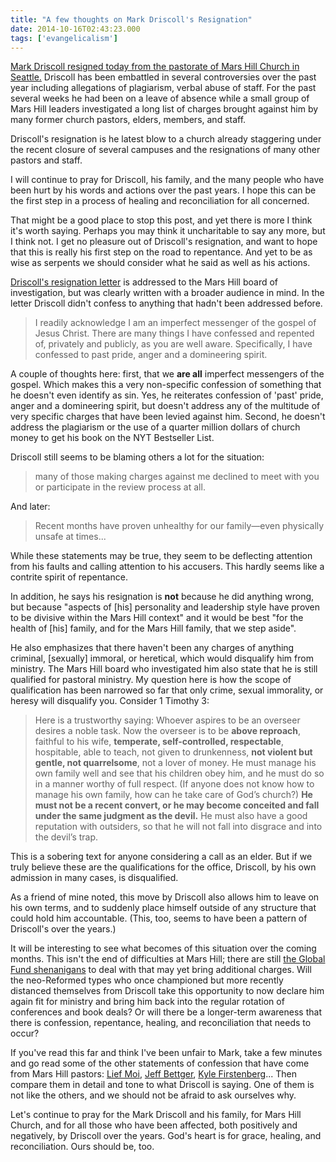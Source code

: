 ```yaml
---
title: "A few thoughts on Mark Driscoll's Resignation"
date: 2014-10-16T02:43:23.000
tags: ['evangelicalism']
---
```


[Mark Driscoll resigned today from the pastorate of Mars Hill Church in Seattle.](http://marshill.com/2014/10/15/pastor-mark-driscolls-resignation) Driscoll has been embattled in several controversies over the past year including allegations of plagiarism, verbal abuse of staff. For the past several weeks he had been on a leave of absence while a small group of Mars Hill leaders investigated a long list of charges brought against him by many former church pastors, elders, members, and staff.

Driscoll's resignation is he latest blow to a church already staggering under the recent closure of several campuses and the resignations of many other pastors and staff.

I will continue to pray for Driscoll, his family, and the many people who have been hurt by his words and actions over the past years. I hope this can be the first step in a process of healing and reconciliation for all concerned.

That might be a good place to stop this post, and yet there is more I think it's worth saying. Perhaps you may think it uncharitable to say any more, but I think not. I get no pleasure out of Driscoll's resignation, and want to hope that this is really his first step on the road to repentance. And yet to be as wise as serpents we should consider what he said as well as his actions.

[Driscoll's resignation letter](http://www.religionnews.com/2014/10/15/exclusive-mark-driscolls-resignation-letter-to-mars-hill-church/) is addressed to the Mars Hill board of investigation, but was clearly written with a broader audience in mind. In the letter Driscoll didn't confess to anything that hadn't been addressed before.

> I readily acknowledge I am an imperfect messenger of the gospel of Jesus Christ. There are many things I have confessed and repented of, privately and publicly, as you are well aware. Specifically, I have confessed to past pride, anger and a domineering spirit.

A couple of thoughts here: first, that we **are all** imperfect messengers of the gospel. Which makes this a very non-specific confession of something that he doesn't even identify as sin. Yes, he reiterates confession of 'past' pride, anger and a domineering spirit, but doesn't address any of the multitude of very specific charges that have been levied against him. Second, he doesn't address the plagiarism or the use of a quarter million dollars of church money to get his book on the NYT Bestseller List.

Driscoll still seems to be blaming others a lot for the situation:

> many of those making charges against me declined to meet with you or participate in the review process at all.

And later:

> Recent months have proven unhealthy for our family—even physically unsafe at times...

While these statements may be true, they seem to be deflecting attention from his faults and calling attention to his accusers. This hardly seems like a contrite spirit of repentance.

In addition, he says his resignation is **not** because he did anything wrong, but because "aspects of \[his\] personality and leadership style have proven to be divisive within the Mars Hill context" and it would be best "for the health of \[his\] family, and for the Mars Hill family, that we step aside".

He also emphasizes that there haven't been any charges of anything criminal, \[sexually\] immoral, or heretical, which would disqualify him from ministry. The Mars Hill board who investigated him also state that he is still qualified for pastoral ministry. My question here is how the scope of qualification has been narrowed so far that only crime, sexual immorality, or heresy will disqualify you. Consider 1 Timothy 3:

> Here is a trustworthy saying: Whoever aspires to be an overseer desires a noble task. Now the overseer is to be **above reproach**, faithful to his wife, **temperate, self-controlled, respectable**, hospitable, able to teach, not given to drunkenness, **not violent but gentle, not quarrelsome**, not a lover of money. He must manage his own family well and see that his children obey him, and he must do so in a manner worthy of full respect. (If anyone does not know how to manage his own family, how can he take care of God’s church?) **He must not be a recent convert, or he may become conceited and fall under the same judgment as the devil.** He must also have a good reputation with outsiders, so that he will not fall into disgrace and into the devil’s trap.

This is a sobering text for anyone considering a call as an elder. But if we truly believe these are the qualifications for the office, Driscoll, by his own admission in many cases, is disqualified.

As a friend of mine noted, this move by Driscoll also allows him to leave on his own terms, and to suddenly place himself outside of any structure that could hold him accountable. (This, too, seems to have been a pattern of Driscoll's over the years.)

It will be interesting to see what becomes of this situation over the coming months. This isn't the end of difficulties at Mars Hill; there are still [the Global Fund shenanigans](http://slog.thestranger.com/slog/archives/2014/10/01/internal-memo-about-mars-hills-global-fund-shows-the-church-intended-to-use-some-of-the-money-to-deflect-criticism-and-quietly-keep-the-r) to deal with that may yet bring additional charges. Will the neo-Reformed types who once championed but more recently distanced themselves from Driscoll take this opportunity to now declare him again fit for ministry and bring him back into the regular rotation of conferences and book deals? Or will there be a longer-term awareness that there is confession, repentance, healing, and reconciliation that needs to occur?

If you've read this far and think I've been unfair to Mark, take a few minutes and go read some of the other statements of confession that have come from Mars Hill pastors: [Lief Moi](http://repentantpastor.com/confessions/lief-mois-confession-2/), [Jeff Bettger](http://repentantpastor.com/confessions/jeff-bettgers-confession/), [Kyle Firstenberg](http://repentantpastor.com/confessions/kyle-firstenbergs-confession/)... Then compare them in detail and tone to what Driscoll is saying. One of them is not like the others, and we should not be afraid to ask ourselves why.

Let's continue to pray for the Mark Driscoll and his family, for Mars Hill Church, and for all those who have been affected, both positively and negatively, by Driscoll over the years. God's heart is for grace, healing, and reconciliation. Ours should be, too.
